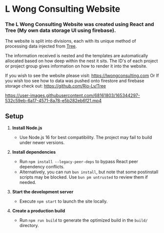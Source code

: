 <h1>L Wong Consulting Website</h1>
<h3>
The L Wong Consulting Website was created using React and Tree (My own data storage UI using firebase). 
</h3>

<p1>The website is split into divisions, each with its unique method of processing data injected from [Tree](https://github.com/Rio-Lv/Tree).</p1>

<p1>The information received is nested and the templates are automatically allocated based on how deep within the nest it sits. The ID's of each project or project group gives information on how to render it into the website.</p1>
  
<p1>If you wish to see the website please visit: https://lwongconsulting.com
 Or If you wish too see how to data was pushed onto firestore and firebase storage check out: https://github.com/Rio-Lv/Tree
</p1>

https://user-images.githubusercontent.com/68161803/165344297-532c59eb-6a17-4571-8a78-e5b282eb6f21.mp4


## Setup

1. **Install Node.js**
   - Use Node.js 16 for best compatibility. The project may fail to build under newer versions.

2. **Install dependencies**
   - Run `npm install --legacy-peer-deps` to bypass React peer dependency conflicts.
   - Alternatively, you can run `bun install`, but note that some postinstall scripts may be blocked. Use `bun pm untrusted` to review them if needed.

3. **Start the development server**
   - Execute `npm start` to launch the site locally.

4. **Create a production build**
   - Run `npm run build` to generate the optimized build in the `build/` directory.

